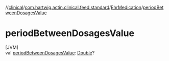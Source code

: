 //[clinical](../../../index.md)/[com.hartwig.actin.clinical.feed.standard](../index.md)/[EhrMedication](index.md)/[periodBetweenDosagesValue](period-between-dosages-value.md)

# periodBetweenDosagesValue

[JVM]\
val [periodBetweenDosagesValue](period-between-dosages-value.md): [Double](https://kotlinlang.org/api/latest/jvm/stdlib/kotlin/-double/index.html)?

